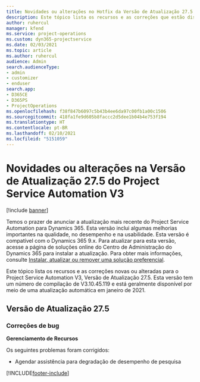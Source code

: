 ```yaml
---
title: Novidades ou alterações no Hotfix da Versão de Atualização 27.5 do Project Service Automation V3
description: Este tópico lista os recursos e as correções que estão disponíveis no Hotfix da Versão de Atualização 27.5 do Project Service Automation V3.
author: ruhercul
manager: kfend
ms.service: project-operations
ms.custom: dyn365-projectservice
ms.date: 02/03/2021
ms.topic: article
ms.author: ruhercul
audience: Admin
search.audienceType:
- admin
- customizer
- enduser
search.app:
- D365CE
- D365PS
- ProjectOperations
ms.openlocfilehash: f38f847b6097c5b43b4ee6da97c00fb1a00c1506
ms.sourcegitcommit: 418fa1fe9d605b8faccc2d5dee1b04b4e753f194
ms.translationtype: HT
ms.contentlocale: pt-BR
ms.lasthandoff: 02/10/2021
ms.locfileid: "5151059"
---
```

# <a name="whats-new-or-changed-in-project-service-automation-update-release-275-v3"></a>Novidades ou alterações na Versão de Atualização 27.5 do Project Service Automation V3

[!include [banner](../includes/psa-now-project-operations.md)]

Temos o prazer de anunciar a atualização mais recente do Project Service Automation para Dynamics 365. Esta versão inclui algumas melhorias importantes na qualidade, no desempenho e na usabilidade. Esta versão é compatível com o Dynamics 365 9.x. Para atualizar para esta versão, acesse a página de soluções online do Centro de Administração do Dynamics 365 para instalar a atualização. Para obter mais informações, consulte [Instalar, atualizar ou remover uma solução preferencial](https://docs.microsoft.com/power-platform/admin/install-remove-preferred-solution).

Este tópico lista os recursos e as correções novas ou alteradas para o Project Service Automation V3, Versão de Atualização 27.5. Esta versão tem um número de compilação de V3.10.45.119 e está geralmente disponível por meio de uma atualização automática em janeiro de 2021.

## <a name="update-release-275"></a>Versão de Atualização 27.5

### <a name="bug-fixes"></a>Correções de bug


**Gerenciamento de Recursos**

Os seguintes problemas foram corrigidos:

- Agendar assistência para degradação de desempenho de pesquisa


[!INCLUDE[footer-include](../includes/footer-banner.md)]